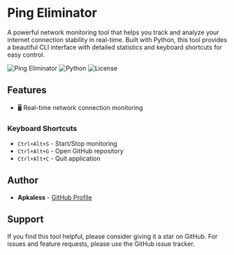 # Ping Eliminator

A powerful network monitoring tool that helps you track and analyze your internet connection stability in real-time. Built with Python, this tool provides a beautiful CLI interface with detailed statistics and keyboard shortcuts for easy control.

![Ping Eliminator](https://img.shields.io/badge/Ping-Eliminator-blue)
![Python](https://img.shields.io/badge/Python-3.6%2B-green)
![License](https://img.shields.io/badge/License-MIT-yellow)

## Features
- 🖥️ Real-time network connection monitoring

### Keyboard Shortcuts

- `Ctrl+Alt+S` - Start/Stop monitoring
- `Ctrl+Alt+G` - Open GitHub repository
- `Ctrl+Alt+C` - Quit application

## Author

- **Apkaless** - [GitHub Profile](https://github.com/apkaless)

## Support

If you find this tool helpful, please consider giving it a star on GitHub. For issues and feature requests, please use the GitHub issue tracker. 
